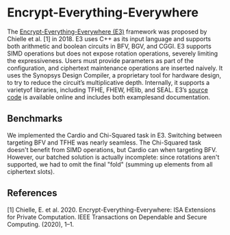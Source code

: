 # Encrypt-Everything-Everywhere

The [Encrypt-Everything-Everywhere (E3)](https://ieeexplore.ieee.org/document/9133489) framework was proposed by Chielle et al. [1] in 2018.
E3 uses C++ as its input language and supports both arithmetic and boolean circuits in BFV, BGV, and CGGI. 
E3 supports SIMD operations but does not expose rotation operations, severely limiting the expressiveness.
Users must provide parameters as part of the configuration, and ciphertext maintenance operations are inserted naively. 
It uses the Synopsys Design Compiler, a proprietary tool for hardware design, to try to reduce the circuit’s multiplicative depth.
Internally, it supports a varietyof libraries, including TFHE, FHEW, HElib, and SEAL. 
E3’s [source code](https://github.com/momalab/e3) is available online and includes both examplesand documentation.

## Benchmarks
We implemented the Cardio and Chi-Squared task in E3. Switching between targeting BFV and TFHE was nearly seamless.
The Chi-Squared task doesn't benefit from SIMD operations, but Cardio can when targeting BFV.
However, our batched solution is actually incomplete: since rotations aren't supported, we had to omit the final "fold" (summing up elements from all ciphertext slots).

## References
[1] Chielle, E. et al. 2020. Encrypt-Everything-Everywhere: ISA Extensions for Private Computation. IEEE Transactions on Dependable and Secure Computing. (2020), 1–1.  
